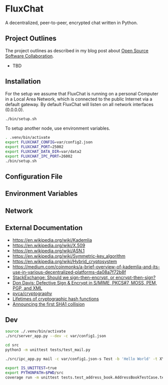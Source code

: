 # FluxChat

A decentralized, peer-to-peer, encrypted chat written in Python.

## Project Outlines

The project outlines as described in my blog post about [Open Source Software Collaboration](https://blog.fox21.at/2019/02/21/open-source-software-collaboration.html).

- TBD

## Installation

For the setup we assume that FluxChat is running on a personal Computer in a Local Area Network, which is connected to the public Internet via a default gateway. By default FluxChat will listen on all network interfaces (0.0.0.0).

```bash
./bin/setup.sh
```

To setup another node, use environment variables.

```bash
. .venv/bin/activate
export FLUXCHAT_CONFIG=var/config2.json
export FLUXCHAT_PORT=25002
export FLUXCHAT_DATA_DIR=var/data2
export FLUXCHAT_IPC_PORT=26002
./bin/setup.sh
```

## Configuration File

## Environment Variables

## Network

## External Documentation

- https://en.wikipedia.org/wiki/Kademlia
- https://en.wikipedia.org/wiki/X.509
- https://en.wikipedia.org/wiki/ASN.1
- https://en.wikipedia.org/wiki/Symmetric-key_algorithm
- https://en.wikipedia.org/wiki/Hybrid_cryptosystem
- https://medium.com/coinmonks/a-brief-overview-of-kademlia-and-its-use-in-various-decentralized-platforms-da08a7f72b8f
- [StackExchange: Should we sign-then-encrypt, or encrypt-then-sign?](https://crypto.stackexchange.com/questions/5458/should-we-sign-then-encrypt-or-encrypt-then-sign)
- [Don Davis: Defective Sign & Encrypt in S/MIME, PKCS#7, MOSS, PEM, PGP, and XML](https://theworld.com/~dtd/sign_encrypt/sign_encrypt7.html)
- [pyca/cryptography](https://cryptography.io/en/latest/)
- [Lifetimes of cryptographic hash functions](https://valerieaurora.org/hash.html)
- [Announcing the first SHA1 collision](https://security.googleblog.com/2017/02/announcing-first-sha1-collision.html)

## Dev

```bash
source ./.venv/bin/activate
./src/server_app.py --dev -c var/config1.json

cd src
python3 -m unittest tests/test_mail.py

./src/ipc_app.py mail -c var/config1.json-s Test -b 'Hello World' -t XYZ
```

```bash
export IS_UNITTEST=true
export PYTHONPATH=$PWD/src
coverage run -m unittest tests.test_address_book.AddressBookTestCase.test_save_load
```
